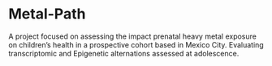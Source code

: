 # Metal-Path
A project focused on assessing the impact prenatal heavy metal exposure on children’s health in a prospective cohort based in Mexico City. Evaluating transcriptomic and Epigenetic alternations assessed at adolescence.

